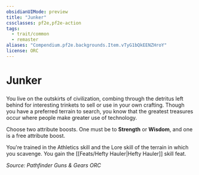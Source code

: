 ```yaml
---
obsidianUIMode: preview
title: "Junker"
cssclasses: pf2e,pf2e-action
tags:
  - trait/common
  - remaster
aliases: "Compendium.pf2e.backgrounds.Item.vTyG1bQkEENZHroY"
license: ORC
---
```

# Junker

### 






You live on the outskirts of civilization, combing through the detritus left behind for interesting trinkets to sell or use in your own crafting. Though you have a preferred terrain to search, you know that the greatest treasures occur where people make greater use of technology.

Choose two attribute boosts. One must be to **Strength** or **Wisdom**, and one is a free attribute boost.

You're trained in the Athletics skill and the Lore skill of the terrain in which you scavenge. You gain the [[Feats/Hefty Hauler|Hefty Hauler]] skill feat.

*Source: Pathfinder Guns & Gears*
*ORC*